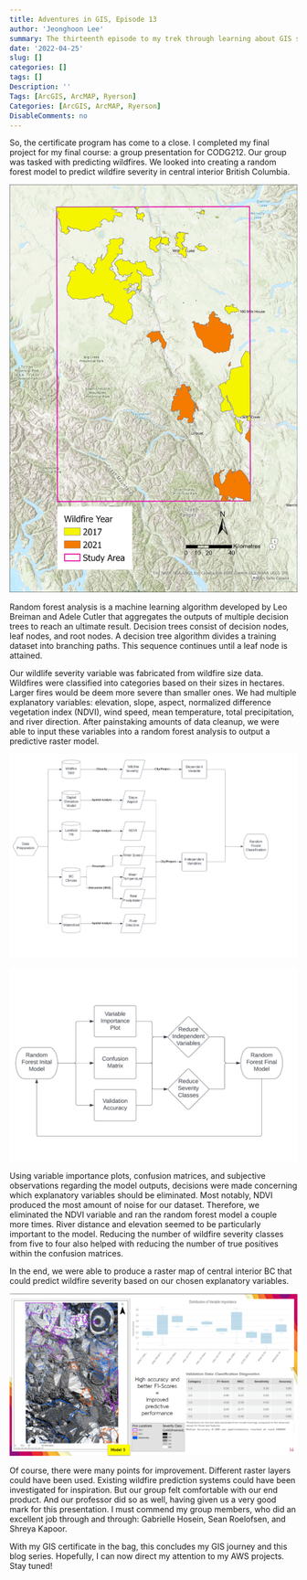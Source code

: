 ```yaml
---
title: Adventures in GIS, Episode 13
author: 'Jeonghoon Lee'
summary: The thirteenth episode to my trek through learning about GIS software
date: '2022-04-25'
slug: []
categories: []
tags: []
Description: ''
Tags: [ArcGIS, ArcMAP, Ryerson]
Categories: [ArcGIS, ArcMAP, Ryerson]
DisableComments: no
---
```


So, the certificate program has come to a close. I completed my final project for my final course: a group presentation for CODG212. Our group was tasked with predicting wildfires. We looked into creating a random forest model to predict wildfire severity in central interior British Columbia.

![study area](images/Layout.jpg)

Random forest analysis is a machine learning algorithm developed by Leo Breiman and Adele Cutler that aggregates the outputs of multiple decision trees to reach an ultimate result. Decision trees consist of decision nodes, leaf nodes, and root nodes. A decision tree algorithm divides a training dataset into branching paths. This sequence continues until a leaf node is attained.

Our wildlife severity variable was fabricated from wildfire size data. Wildfires were classified into categories based on their sizes in hectares. Larger fires would be deem more severe than smaller ones. We had multiple explanatory variables: elevation, slope, aspect, normalized difference vegetation index (NDVI), wind speed, mean temperature, total precipitation, and river direction. After painstaking amounts of data cleanup, we were able to input these variables into a random forest analysis to output a predictive raster model.

![data cleanup](images/DataPrepWorkflow.jpeg)

![model training](images/ModelTrainWorkflow.jpeg)

Using variable importance plots, confusion matrices, and subjective observations regarding the model outputs, decisions were made concerning which explanatory variables should be eliminated. Most notably, NDVI produced the most amount of noise for our dataset. Therefore, we eliminated the NDVI variable and ran the random forest model a couple more times. River distance and elevation seemed to be particularly important to the model. Reducing the number of wildfire severity classes from five to four also helped with reducing the number of true positives within the confusion matrices.

In the end, we were able to produce a raster map of central interior BC that could predict wildfire severity based on our chosen explanatory variables.

![model output](images/ModelOutput.png)

Of course, there were many points for improvement. Different raster layers could have been used. Existing wildfire prediction systems could have been investigated for inspiration. But our group felt comfortable with our end product. And our professor did so as well, having given us a very good mark for this presentation. I must commend my group members, who did an excellent job through and through: Gabrielle Hosein, Sean Roelofsen, and Shreya Kapoor.

With my GIS certificate in the bag, this concludes my GIS journey and this blog series. Hopefully, I can now direct my attention to my AWS projects. Stay tuned!